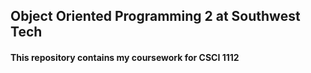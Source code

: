## Object Oriented Programming 2 at Southwest Tech

#### This repository contains my coursework for CSCI 1112
